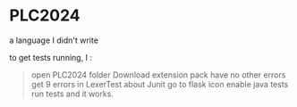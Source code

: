 # PLC2024
a language I didn't write

to get tests running, I :
> open PLC2024 folder
> Download extension pack
> have no other errors
> get 9 errors in LexerTest about Junit
> go to flask icon
> enable java tests
> run tests and it works.